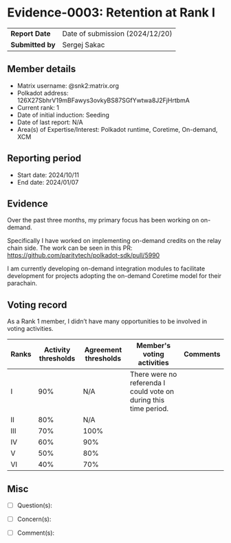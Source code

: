 # Evidence-0003: Retention at Rank I

|                 |                                                                                             |
| --------------- | ------------------------------------------------------------------------------------------- |
| **Report Date** | Date of submission (2024/12/20)                                               |
| **Submitted by**| Sergej Sakac                                                                  |


## Member details

- Matrix username: @snk2:matrix.org
- Polkadot address: 126X27SbhrV19mBFawys3ovkyBS87SGfYwtwa8J2FjHrtbmA
- Current rank: 1
- Date of initial induction: Seeding
- Date of last report: N/A
- Area(s) of Expertise/Interest: Polkadot runtime, Coretime, On-demand, XCM

## Reporting period

- Start date:  2024/10/11
- End date: 2024/01/07

## Evidence

Over the past three months, my primary focus has been working on on-demand.

Specifically I have worked on implementing on-demand credits on the relay chain side. The work can be seen in this PR: https://github.com/paritytech/polkadot-sdk/pull/5990

I am currently developing on-demand integration modules to facilitate development for projects adopting the on-demand Coretime model for their parachain.

## Voting record

As a Rank 1 member, I didn’t have many opportunities to be involved in voting activities.

|  Ranks | Activity thresholds | Agreement thresholds | Member's voting activities | Comments |
|---|---|---|---|---|
|I  |90%   |N/A   | There were no referenda I could vote on during this time period. |
|II |80%   |N/A   |   |  |
|III|70%   |100%  |   |  |
|IV |60%   |90%   |   |  |
|V  |50%   |80%   |   |  |
|VI |40%   |70%   |   |  |

## Misc

- [ ] Question(s): 

- [ ] Concern(s): 

- [ ] Comment(s): 
